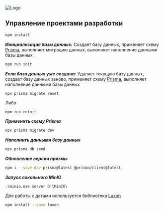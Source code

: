 ![Logo](https://iimg.su/s/29/OzASj8CZQmOPhMJ4LbGFLlyaEBBHeJ99V0L2zOeS.png)
## Управление проектами разработки
```bash
npm install
```
***Инициализация базы данных:***
Создает базу данных, применяет схему [Prisma](https://www.prisma.io/), выполняет миграцию данных, выполняет наполнение данными базы данных
```bash
npm run init
```
***Если база данных уже создана:***
Удаляет текущую базу данных, создает базу данных заново, применяет схему [Prisma](https://www.prisma.io/), выполняет наполнение данными базы данных
```bash
npx prisma migrate reset
```
Либо
```
npm run reinit
```
***Применить схему Prisma***
```bash
npx prisma migrate dev
```
***Наполнить данными базу данных***
```bash
npx prisma db seed
```
***Обновление версии призмы***
```bash
npm i --save-dev prisma@latest @prisma/client@latest
```
***Запуск локального MinIO***
```
.\minio.exe server D:\MinIO\
```

 Для работы с датами используется библиотека [Luxon](https://moment.github.io/luxon/#/)
 ```bash
 npm install --save luxon
 ```
